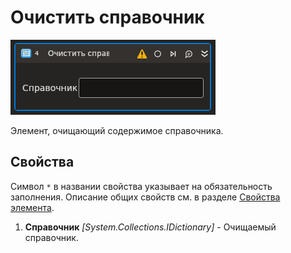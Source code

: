 # Очистить справочник

![](<../../../../../.gitbook/T1-ClearDict.PNG>)

Элемент, очищающий содержимое справочника.

## Свойства

Символ `*` в названии свойства указывает на обязательность заполнения. 
Описание общих свойств см. в разделе [Свойства элемента](https://docs.primo-rpa.ru/primo-rpa/primo-studio/process/elements#svoistva-elementa).

1. **Справочник** *[System.Collections.IDictionary]* - Очищаемый справочник.
